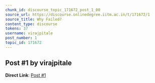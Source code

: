 ```yaml
---
chunk_id: discourse_topic_171672_post_1_00
source_url: https://discourse.onlinedegree.iitm.ac.in/t/171672/1
source_title: Why Failed?
content_type: discourse
tokens: 37
username: virajpitale
post_number: 1
topic_id: 171672
---
```


## Post #1 by virajpitale

**Direct Link**: [Post #1](https://discourse.onlinedegree.iitm.ac.in/t/171672/1)
